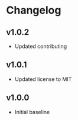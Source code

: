 # Changelog

## v1.0.2
- Updated contributing

## v1.0.1
- Updated license to MIT

## v1.0.0
- Initial baseline
